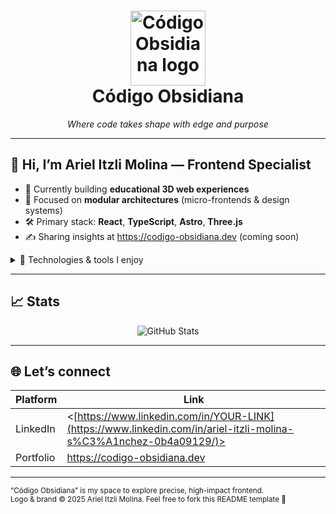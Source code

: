 <!-- Banner / hero
     ──────────────────────────────────────────────────────────────────── -->
<h1 align="center">
  <!-- Use the horizontal SVG or PNG you exported -->
  <img src="https://raw.githubusercontent.com/USERNAME/assets/logo-horizontal.svg"
       alt="Código Obsidiana logo" height="120" /><br/>
  <strong>Código Obsidiana</strong>
</h1>

<p align="center"><em>Where code takes shape with edge&nbsp;and&nbsp;purpose</em></p>

---

## 👋 Hi, I’m Ariel Itzli Molina — Frontend Specialist

- 🔭 Currently building **educational 3D web experiences**  
- 🧠 Focused on **modular architectures** (micro-frontends & design systems)  
- 🛠 Primary stack: **React**, **TypeScript**, **Astro**, **Three.js**  
- ✍️ Sharing insights at <https://codigo-obsidiana.dev> (coming soon)  

<details>
<summary>🔧 Technologies & tools I enjoy</summary>

| Domain | Stack |
| ------ | ----- |
| **Frontend** | React · Astro · Vite · Nx · Tailwind |
| **3D / Visual** | Three.js · GLSL · A-Frame |
| **Testing** | Vitest · Testing Library |
| **DevOps** | GitHub Actions · Docker |
| **Utilities** | Axios · Zustand · Storybook |

</details>

---

## 📈 Stats

<p align="center">
  <img
    src="https://github-readme-stats.vercel.app/api?username=Itzli2000&show_icons=true&theme=graywhite"
    alt="GitHub Stats" />
</p>

---

## 🌐 Let’s connect

| Platform | Link |
| -------- | ---- |
| LinkedIn | <[https://www.linkedin.com/in/YOUR-LINK](https://www.linkedin.com/in/ariel-itzli-molina-s%C3%A1nchez-0b4a09129/)> |
| Portfolio | <https://codigo-obsidiana.dev> |

---

<sub>“Código Obsidiana” is my space to explore precise, high-impact frontend.  
Logo & brand © 2025 Ariel Itzli Molina. Feel free to fork this README template 🤝</sub>
